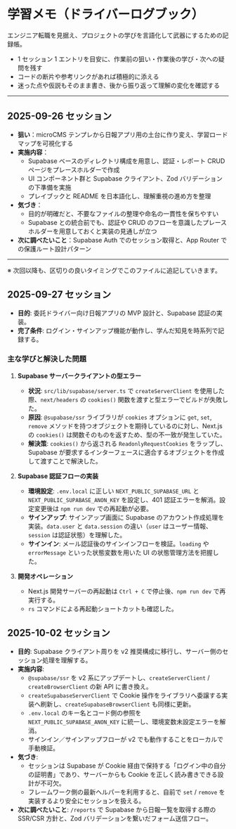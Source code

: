 # 学習メモ（ドライバーログブック）

エンジニア転職を見据え、プロジェクトの学びを言語化して武器にするための記録帳。

- 1 セッション 1 エントリを目安に、作業前の狙い・作業後の学び・次への疑問を残す
- コードの断片や参考リンクがあれば積極的に添える
- 迷った点や仮説もそのまま書き、後から振り返って理解の変化を確認する

---

## 2025-09-26 セッション

- **狙い**：microCMS テンプレから日報アプリ用の土台に作り変え、学習ロードマップを可視化する
- **実施内容**：
  - Supabase ベースのディレクトリ構成を用意し、認証・レポート CRUD ページをプレースホルダーで作成
  - UI コンポーネント群と Supabase クライアント、Zod バリデーションの下準備を実施
  - プレイブックと README を日本語化し、理解重視の進め方を整理
- **気づき**：
  - 目的が明確だと、不要なファイルの整理や命名の一貫性を保ちやすい
  - Supabase との統合前でも、認証や CRUD のフローを意識したプレースホルダーを用意しておくと実装の見通しが立つ
- **次に調べたいこと**：Supabase Auth でのセッション取得と、App Router での保護ルート設計パターン

---

※ 次回以降も、区切りの良いタイミングでこのファイルに追記していきます。

## 2025-09-27 セッション

- **目的**: 委託ドライバー向け日報アプリの MVP 設計と、Supabase 認証の実装。
- **完了条件**: ログイン・サインアップ機能が動作し、学んだ知見を時系列で記録する。

### 主な学びと解決した問題

1.  **Supabase サーバークライアントの型エラー**
    - **状況**: `src/lib/supabase/server.ts` で `createServerClient` を使用した際、`next/headers` の `cookies()` 関数を渡すと型エラーでビルドが失敗した。
    - **原因**: `@supabase/ssr` ライブラリが `cookies` オプションに `get`, `set`, `remove` メソッドを持つオブジェクトを期待しているのに対し、Next.js の `cookies()` は関数そのものを返すため、型の不一致が発生していた。
    - **解決策**: `cookies()` から返される `ReadonlyRequestCookies` をラップし、Supabase が要求するインターフェースに適合するオブジェクトを作成して渡すことで解決した。

2.  **Supabase 認証フローの実装**
    - **環境設定**: `.env.local` に正しい `NEXT_PUBLIC_SUPABASE_URL` と `NEXT_PUBLIC_SUPABASE_ANON_KEY` を設定し、401 認証エラーを解消。設定変更後は `npm run dev` での再起動が必要。
    - **サインアップ**: サインアップ画面に Supabase のアカウント作成処理を実装。`data.user` と `data.session` の違い（`user` はユーザー情報、`session` は認証状態）を理解した。
    - **サインイン**: メール認証後のサインインフローを検証。`loading` や `errorMessage` といった状態変数を用いた UI の状態管理方法を把握した。

3.  **開発オペレーション**
    - Next.js 開発サーバーの再起動は `Ctrl + C` で停止後、`npm run dev` で再実行する。
    - `rs` コマンドによる再起動ショートカットも確認した。

## 2025-10-02 セッション

- **目的**: Supabase クライアント周りを v2 推奨構成に移行し、サーバー側のセッション処理を理解する。
- **実施内容**:
  - `@supabase/ssr` を v2 系にアップデートし、`createServerClient` / `createBrowserClient` の新 API に書き換え。
  - `createSupabaseServerClient` で Cookie 操作をライブラリへ委譲する実装へ刷新し、`createSupabaseBrowserClient` も同様に更新。
  - `.env.local` のキー名とコード側の参照を `NEXT_PUBLIC_SUPABASE_ANON_KEY` に統一し、環境変数未設定エラーを解消。
  - サインイン／サインアップフローが v2 でも動作することをローカルで手動検証。
- **気づき**:
  - セッションは Supabase が Cookie 経由で保持する「ログイン中の自分の証明書」であり、サーバーからも Cookie を正しく読み書きできる設計が不可欠。
  - フレームワーク側の最新ヘルパーを利用すると、自前で `set` / `remove` を実装するより安全にセッションを扱える。
- **次に調べたいこと**: `/reports` で Supabase から日報一覧を取得する際の SSR/CSR 方針と、Zod バリデーションを繋いだフォーム送信フロー。
